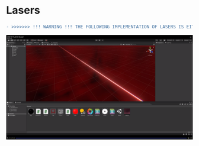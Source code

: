 # Lasers
```diff
- >>>>>>> !!! WARNING !!! THE FOLLOWING IMPLEMENTATION OF LASERS IS EITHER MISSING OR INCORRECT !!!
```
![screenshot](https://github.com/themindvirus/unity-dev/blob/main/Lasers/screenshot.png)